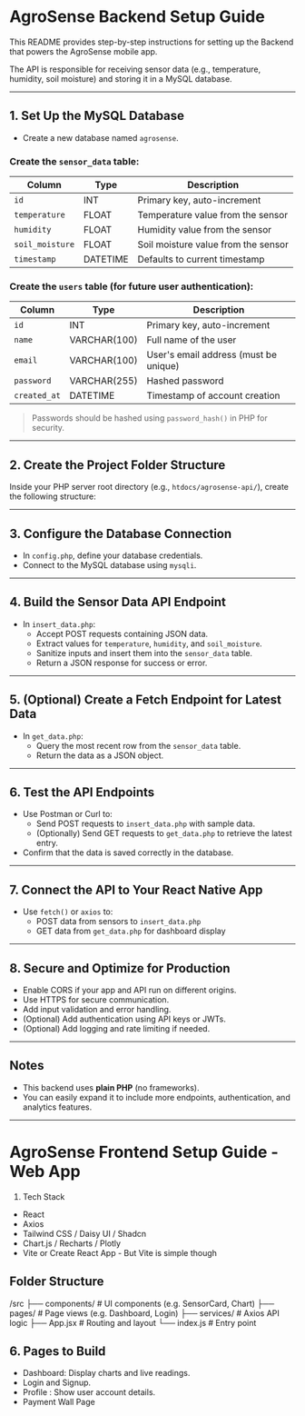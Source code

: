 
# AgroSense Backend Setup Guide

This README provides step-by-step instructions for setting up
the Backend that powers the AgroSense mobile app. 
  
The API is responsible for receiving sensor data 
(e.g., temperature, humidity, soil moisture) and storing it 
in a MySQL database.

---


## 1. Set Up the MySQL Database

- Create a new database named `agrosense`.

### Create the `sensor_data` table:

| Column         | Type      | Description                           |
|----------------|-----------|---------------------------------------|
| `id`           | INT       | Primary key, auto-increment           |
| `temperature`  | FLOAT     | Temperature value from the sensor     |
| `humidity`     | FLOAT     | Humidity value from the sensor        |
| `soil_moisture`| FLOAT     | Soil moisture value from the sensor   |
| `timestamp`    | DATETIME  | Defaults to current timestamp         |

### Create the `users` table (for future user authentication):

| Column       | Type         | Description                          |
|--------------|--------------|--------------------------------------|
| `id`         | INT          | Primary key, auto-increment          |
| `name`       | VARCHAR(100) | Full name of the user                |
| `email`      | VARCHAR(100) | User's email address (must be unique)|
| `password`   | VARCHAR(255) | Hashed password                      |
| `created_at` | DATETIME     | Timestamp of account creation        |

> Passwords should be hashed using `password_hash()` in PHP for security.

---

## 2. Create the Project Folder Structure

Inside your PHP server root directory (e.g., `htdocs/agrosense-api/`), create the following structure:

---

## 3. Configure the Database Connection

- In `config.php`, define your database credentials.
- Connect to the MySQL database using `mysqli`.

---

## 4. Build the Sensor Data API Endpoint

- In `insert_data.php`:
  - Accept POST requests containing JSON data.
  - Extract values for `temperature`, `humidity`, and `soil_moisture`.
  - Sanitize inputs and insert them into the `sensor_data` table.
  - Return a JSON response for success or error.

---

## 5. (Optional) Create a Fetch Endpoint for Latest Data

- In `get_data.php`:
  - Query the most recent row from the `sensor_data` table.
  - Return the data as a JSON object.

---

## 6. Test the API Endpoints

- Use Postman or Curl to:
  - Send POST requests to `insert_data.php` with sample data.
  - (Optionally) Send GET requests to `get_data.php` to retrieve the latest entry.
- Confirm that the data is saved correctly in the database.

---

## 7. Connect the API to Your React Native App

- Use `fetch()` or `axios` to:
  - POST data from sensors to `insert_data.php`
  - GET data from `get_data.php` for dashboard display

---

## 8. Secure and Optimize for Production

- Enable CORS if your app and API run on different origins.
- Use HTTPS for secure communication.
- Add input validation and error handling.
- (Optional) Add authentication using API keys or JWTs.
- (Optional) Add logging and rate limiting if needed.

---

##  Notes

- This backend uses **plain PHP** (no frameworks).
- You can easily expand it to include more endpoints, authentication, and analytics features.

---

# AgroSense Frontend Setup Guide - Web App

1. Tech Stack
- React
- Axios
- Tailwind CSS / Daisy UI / Shadcn
- Chart.js / Recharts / Plotly
- Vite or Create React App - But Vite is simple though

## Folder Structure
/src
├── components/         # UI components (e.g. SensorCard, Chart)
├── pages/              # Page views (e.g. Dashboard, Login)
├── services/           # Axios API logic
├── App.jsx             # Routing and layout
└── index.js            # Entry point

## 6. Pages to Build

- Dashboard: Display charts and live readings.
- Login and Signup.
- Profile : Show user account details.
- Payment Wall Page




